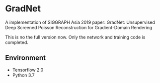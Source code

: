 # GradNet
A implementation of SIGGRAPH Asia 2019 paper: GradNet: Unsupervised Deep Screened Poisson Reconstruction for Gradient-Domain Rendering

This is no the full version now. 
Only the network and training code is completed.

## Environment
- Tensorflow 2.0
- Python 3.7

